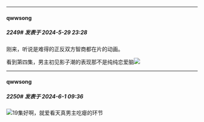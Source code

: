 ﻿
*****

####  qwwsong  
##### 2249#       发表于 2024-5-29 23:28

刚来，听说是难得的正反双方智商都在片的动画。

看到第四集，男主初见影子潮的表现那不是纯纯恋爱脑<img src="https://static.saraba1st.com/image/smiley/face2017/067.png" referrerpolicy="no-referrer">


*****

####  qwwsong  
##### 2250#       发表于 2024-6-1 09:36

<img src="https://static.saraba1st.com/image/smiley/face2017/047.png" referrerpolicy="no-referrer">19集好啊，就爱看天真男主吃瘪的环节

